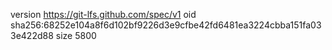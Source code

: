 version https://git-lfs.github.com/spec/v1
oid sha256:68252e104a8f6d102bf9226d3e9cfbe42fd6481ea3224cbba151fa033e422d88
size 5800
